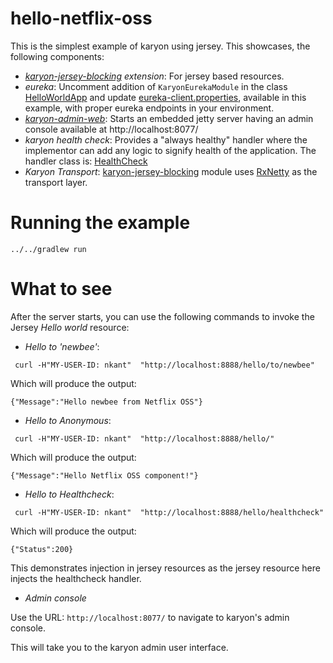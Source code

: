hello-netflix-oss
======

This is the simplest example of karyon using jersey. This showcases, the following components:

* _[karyon-jersey-blocking](../../karyon-jersey-blocking) extension_: For jersey based resources. 
* _eureka_: Uncomment addition of `KaryonEurekaModule` in the class [HelloWorldApp](src/main/java/com/netflix/hellonoss/server/HelloWorldApp.java)
 and update [eureka-client.properties](src/main/resources/eureka-client.properties), available in this example, with proper eureka endpoints in your environment.
* _[karyon-admin-web](../../karyon-admin-web)_: Starts an embedded jetty server having an admin console available at http://localhost:8077/
* _karyon health check_: Provides a "always healthy" handler where the implementor can add any logic to signify health of
the application. The handler class is: [HealthCheck](src/main/java/com/netflix/hellonoss/server/health/HealthCheck.java)
* _Karyon Transport_: [karyon-jersey-blocking](../../karyon-jersey-blocking) module uses [RxNetty](https://github.com/Netflix/RxNetty) as the transport layer. 

Running the example
===================

`../../gradlew run`

What to see
===========

After the server starts, you can use the following commands to invoke the Jersey _Hello world_ resource:

* _Hello to 'newbee'_:

```
 curl -H"MY-USER-ID: nkant"  "http://localhost:8888/hello/to/newbee"
```
Which will produce the output:
```
{"Message":"Hello newbee from Netflix OSS"}
```

* _Hello to Anonymous_:

```
 curl -H"MY-USER-ID: nkant"  "http://localhost:8888/hello/"
```
Which will produce the output:
```
{"Message":"Hello Netflix OSS component!"}
```

* _Hello to Healthcheck_:

```
 curl -H"MY-USER-ID: nkant"  "http://localhost:8888/hello/healthcheck"
```
Which will produce the output:
```
{"Status":200}
```

This demonstrates injection in jersey resources as the jersey resource here injects the healthcheck handler.

* _Admin console_ 

Use the URL: `http://localhost:8077/` to navigate to karyon's admin console.

This will take you to the karyon admin user interface.
